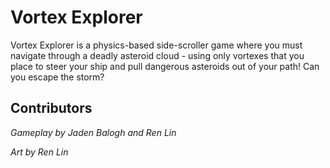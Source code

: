 # Vortex Explorer
Vortex Explorer is a physics-based side-scroller game where you must navigate through a deadly asteroid cloud - using only vortexes that you place to steer your ship and pull dangerous asteroids out of your path! Can you escape the storm?

## Contributors
*Gameplay by Jaden Balogh and Ren Lin*

*Art by Ren Lin*
